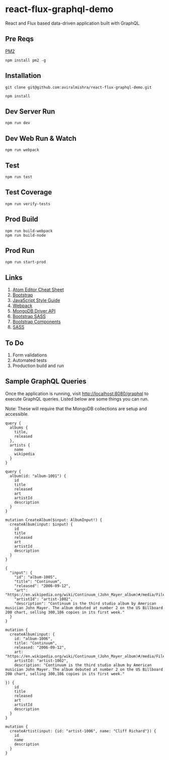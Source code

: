 # react-flux-graphql-demo

React and Flux based data-driven application built with GraphQL

## Pre Reqs

[PM2](https://www.npmjs.com/package/pm2)

```
npm install pm2 -g
```

## Installation

```
git clone git@github.com:aviralmishra/react-flux-graphql-demo.git

npm install
```

## Dev Server Run

```
npm run dev
```

## Dev Web Run & Watch

```
npm run webpack
```

## Test

```
npm run test
```

## Test Coverage

```
npm run verify-tests
```

## Prod Build

```
npm run build-webpack
npm run build-node
```

## Prod Run

```
npm run start-prod
```

## Links

1. [Atom Editor Cheat Sheet](https://gist.github.com/chrissimpkins/5bf5686bae86b8129bee#atom_search)
2. [Bootstrap](http://getbootstrap.com/docs/3.3/css/)
3. [JavaScript Style Guide](https://github.com/airbnb/javascript)
4. [Webpack](https://github.com/webpack/docs/wiki/configuration)
5. [MongoDB Driver API](http://mongodb.github.io/node-mongodb-native/3.0/api/)
6. [Bootstrap SASS](https://github.com/twbs/bootstrap-sass)
7. [Bootstrap Components](http://getbootstrap.com/docs/3.3/components/)
8. [SASS](http://sass-lang.com/documentation/file.SASS_REFERENCE.html)

## To Do

1. Form validations
2. Automated tests
3. Production build and run

## Sample GraphQL Queries

Once the application is running, visit <http://localhost:8080/graphql> to execute GraphQL queries. Listed below are some things you can run.

Note: These will require that the MongoDB collections are setup and accessible.

```
query {
  albums {
    title,
    released
  },
  artists {
    name
    wikipedia
  }
}
```

```
query {
  album(id: "album-1001") {
    id
    title
    released
    art
    artistId
    description
  }
}
```

```
mutation CreateAlbum($input: AlbumInput!) {
  createAlbum(input: $input) {
    id
    title
    released
    art
    artistId
    description
  }
}

{
  "input": {
    "id": "album-1005",
    "title": "Continuum",
    "released": "2006-09-12",
    "art": "https://en.wikipedia.org/wiki/Continuum_(John_Mayer_album)#/media/File:Continuum_(album).png",
    "artistId": "artist-1002",
    "description": "Continuum is the third studio album by American musician John Mayer. The album debuted at number 2 on the US Billboard 200 chart, selling 300,186 copies in its first week."
  }
}
```

```
mutation {
  createAlbum(input: {
    id: "album-1006",
    title: "Continuum",
    released: "2006-09-12",
    art: "https://en.wikipedia.org/wiki/Continuum_(John_Mayer_album)#/media/File:Continuum_(album).png",
    artistId: "artist-1002",
    description: "Continuum is the third studio album by American musician John Mayer. The album debuted at number 2 on the US Billboard 200 chart, selling 300,186 copies in its first week."

}) {
    id
    title
    released
    art
    artistId
    description
  }
}
```

```
mutation {
  createArtist(input: {id: "artist-1006", name: "Cliff Richard"}) {
    id
    name
    description
  }
}
```
